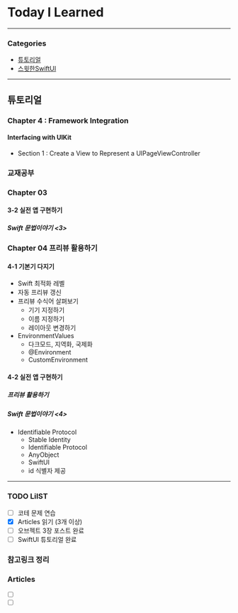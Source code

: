 # Today I Learned
> 

---

### Categories
- [튜토리얼](#튜토리얼)
- [스윗한SwiftUI](#교재공부)

---

## 튜토리얼
### Chapter 4 : Framework Integration
#### Interfacing with UIKit
* Section 1 : Create a View to Represent a UIPageViewController

### 교재공부
### Chapter 03
#### 3-2 실전 앱 구현하기
##### Swift 문법이야기 <3>

### Chapter 04 프리뷰 활용하기
#### 4-1 기본기 다지기
* Swift 최적화 레벨  
* 자동 프리뷰 갱신
* 프리뷰 수식어 살펴보기
    * 기기 지정하기
    * 이름 지정하기
    * 레이아웃 변경하기
* EnvironmentValues
    * 다크모드, 지역화, 국제화
    * @Environment
    * CustomEnvironment
#### 4-2 실전 앱 구현하기
##### 프리뷰 활용하기
##### Swift 문법이야기 <4>
* Identifiable Protocol
    * Stable Identity
    * Identifiable Protocol
    * AnyObject
    * SwiftUI
    * id 식별자 제공

---

### TODO LiIST
- [ ] 코테 문제 연습
- [x] Articles 읽기 (3개 이상)
- [ ] 오브젝트 3장 포스트 완료
- [ ] SwiftUI 튜토리얼 완료

### 참고링크 정리

### Articles
- [ ] []()
- [ ] []()